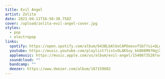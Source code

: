 ```yaml
---
title: Evil Angel
artist: Zolita
date: 2021-04-11T16:50:38.758Z
cover: /upload/zolita-evil-angel-cover.jpg
styles:
  - pop
  - electropop
links:
  spotify: https://open.spotify.com/album/643BLbAlUxCAPOoesvfSb7?si=QLgIriYBSF60mgmF88CZQg
  youtube: https://music.youtube.com/playlist?list=OLAK5uy_kk8K6M97HqjXwKPz8uKrf1VA5GLTwfocA
  applemusic: https://music.apple.com/us/album/evil-angel/1540873528?uo=4
  soundcloud: ""
  bandcamp: ""
  deezer: https://www.deezer.com/album/187159602
---
```


